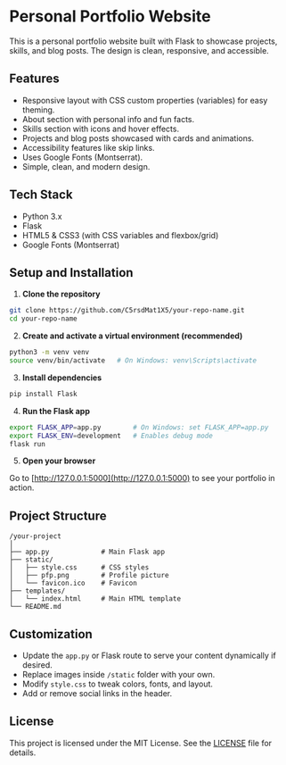 

# Personal Portfolio Website

This is a personal portfolio website built with Flask to showcase projects, skills, and blog posts. The design is clean, responsive, and accessible.

## Features

- Responsive layout with CSS custom properties (variables) for easy theming.
- About section with personal info and fun facts.
- Skills section with icons and hover effects.
- Projects and blog posts showcased with cards and animations.
- Accessibility features like skip links.
- Uses Google Fonts (Montserrat).
- Simple, clean, and modern design.

## Tech Stack

- Python 3.x
- Flask
- HTML5 & CSS3 (with CSS variables and flexbox/grid)
- Google Fonts (Montserrat)

## Setup and Installation

1. **Clone the repository**

```bash
git clone https://github.com/C5rsdMat1X5/your-repo-name.git
cd your-repo-name
```

2. **Create and activate a virtual environment (recommended)**

```bash
python3 -m venv venv
source venv/bin/activate   # On Windows: venv\Scripts\activate
```

3. **Install dependencies**

```bash
pip install Flask
```

4. **Run the Flask app**

```bash
export FLASK_APP=app.py        # On Windows: set FLASK_APP=app.py
export FLASK_ENV=development   # Enables debug mode
flask run
```

5. **Open your browser**

Go to [http://127.0.0.1:5000](http://127.0.0.1:5000) to see your portfolio in action.

## Project Structure

```
/your-project
│
├── app.py             # Main Flask app
├── static/
│   ├── style.css      # CSS styles
│   ├── pfp.png        # Profile picture
│   └── favicon.ico    # Favicon
├── templates/
│   └── index.html     # Main HTML template
└── README.md
```

## Customization

- Update the `app.py` or Flask route to serve your content dynamically if desired.
- Replace images inside `/static` folder with your own.
- Modify `style.css` to tweak colors, fonts, and layout.
- Add or remove social links in the header.

## License

This project is licensed under the MIT License. See the [LICENSE](LICENSE) file for details.